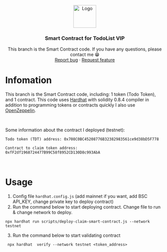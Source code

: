 <p align="center">
  <a href="https://www.facebook.com/lequocbinh.04">
    <img src="https://icons.iconarchive.com/icons/cjdowner/cryptocurrency-flat/1024/Ethereum-ETH-icon.png" alt="Logo" width=72 height=72>
  </a>

  <h3 align="center">Smart Contract for TodoList VIP</h3>

  <p align="center">
    This branch is the Smart Contract code. If you have any questions, please contact me 😁
    <br>
    <a href="https://www.facebook.com/lequocbinh.04">Report bug</a>
    ·
    <a href="https://www.facebook.com/lequocbinh.04">Request feature</a>
  </p>
</p>

# Infomation

This branch is the Smart Contract code, including: 1 token (Todo Token), and 1 contract. This code uses [Hardhat](https://hardhat.org/getting-started/) with solidity 0.8.4 compiler in addition to programming tokens or contracts quickly I also use [OpenZeppelin](https://openzeppelin.com/).
&nbsp;

&nbsp;

Some information about the contract I deployed (testnet):

```shell
Todo token (TDT) address: 0x708C0BC45208776B32382983561ce9d38bD5F778
```

```shell
Contract to claim token address: 0xfF2df1968724477B99C58f8952CD130D8c993AbA
```

&nbsp;

# Usage

1. Config file `hardhat.config.js` (add mainnet if you want, add BSC API_KEY, change private key to deploy contract)
2. Run the command below to start deploying contract. Change file to run & change network to deploy.

```shell
npx hardhat run scripts/deploy-claim-smart-contract.js --network testnet
```

3. Run the command below to start validating contract

```shell
 npx hardhat  verify --network testnet <token_address>
```
